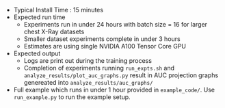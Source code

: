 * Typical Install Time : 15 minutes
* Expected run time 
    * Experiments run in under 24 hours with batch size = 16 for larger chest X-Ray datasets
    * Smaller dataset experiments complete in under 3 hours
    * Estimates are using single NVIDIA A100 Tensor Core GPU
* Expected output
    * Logs are print out during the training process 
    * Completion of experiments running `run_expts.sh` and `analyze_results/plot_auc_graphs.py` result in AUC projection graphs genereated into `analyze_results/auc_graphs/`
* Full example which runs in under 1 hour provided in `example_code/`. Use `run_example.py` to run the example setup.